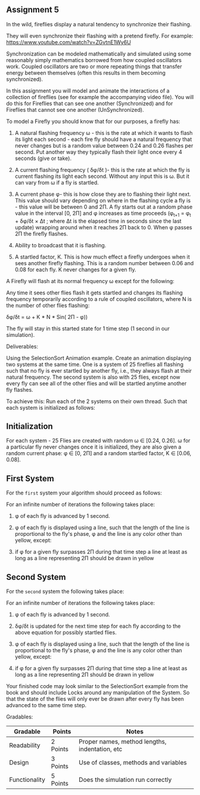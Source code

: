 ## Assignment 5

In the wild, fireflies display a natural tendency to synchronize their flashing.

They will even synchronize their flashing with a pretend firefly. For example: https://www.youtube.com/watch?v=ZGvtnE1Wy6U

Synchronization can be modeled mathematically and simulated using some reasonably simply mathematics borrowed from how coupled oscillators work. Coupled oscillators are two or more repeating things that transfer energy between themselves (often this results in them becoming synchronized).

In this assignment you will model and animate the interactions of a collection of fireflies (see for example the accompanying video file). You will do this for Fireflies that can see one another (Synchronized) and for Fireflies that cannot see one another (UnSynchronized).

To model a Firefly you should know that for our purposes, a firefly has:

1. A natural flashing frequency &omega; - this is the rate at which it wants to flash its light each second - each fire fly should have a natural frequency that never changes but is a random value between 0.24 and 0.26 flashes per second. Put another way they typically flash their light once every 4 seconds (give or take).

2. A current flashing frequency ( &delta;&phi;/&delta;t )- this is the rate at which the fly is current flashing its light each second. Without any input this is &omega;. But it can vary from &omega; if a fly is startled.

2. A current phase &phi;- this is how close they are to flashing their light next. This value should vary depending on where in the flashing cycle a fly is - this value will be between 0 and 2&Pi;. A fly starts out at a random phase value in the interval [0, 2&Pi;] and &phi; increases as time proceeds (&phi;<sub>t+1</sub> = &phi;<sub>t</sub> + &delta;&phi;/&delta;t &times; &Delta;t ; where &Delta;t is the elapsed time in seconds since the last update) wrapping around when it reaches 2&Pi; back to 0. When &phi; passes 2&Pi; the firefly flashes.

3. Ability to broadcast that it is flashing.

4. A startled factor, K. This is how much effect a firefly undergoes when it sees another firefly flashing. This is a random number between 0.06 and 0.08 for each fly. K never changes for a given fly.

A Firefly will flash at its normal frequency &omega; except for the following:

Any time it sees other flies flash it gets startled and changes its flashing frequency temporarily according to a rule of coupled oscillators, where N is the number of other flies flashing:

&delta;&phi;/&delta;t = &omega; + K * N * Sin( 2&Pi; - &phi;))

The fly will stay in this started state for 1 time step (1 second in our simulation).

Deliverables:

Using the SelectionSort Animation example. Create an animation displaying two systems at the same time. One is a system of 25 fireflies all flashing such that no fly is ever startled by another fly, i.e., they always flash at their natural frequency. The second system is also with 25 flies, except now every fly can see all of the other flies and will be startled anytime another fly flashes.

To achieve this: Run each of the 2 systems on their own thread. Such that each system is initialized as follows:

## Initialization

For each system - 25 Flies are created with random &omega; &in; [0.24, 0.26]. &omega; for a particular fly never changes once it is initialized, they are also given a random current phase: &phi; &in; [0, 2&Pi;] and a random startled factor, K &in; [0.06, 0.08].

## First System

For the `first` system your algorithm should proceed as follows:

For an infinite number of iterations the following takes place:

1. &phi; of each fly is advanced by 1 second.

2. &phi; of each fly is displayed using a line, such that the length of the line is proportional to the fly's phase, &phi; and the line is any color other than yellow, except:

3. if &phi; for a given fly surpasses 2&Pi; during that time step a line at least as long as a line representing 2&Pi; should be drawn in yellow

## Second System

For the `second` system the following takes place:

For an infinite number of iterations the following takes place:


1. &phi; of each fly is advanced by 1 second.

2. &delta;&phi;/&delta;t is updated for the next time step for each fly according to the above equation for possibly startled flies.

3. &phi; of each fly is displayed using a line, such that the length of the line is proportional to the fly's phase, &phi; and the line is any color other than yellow, except:

4. if &phi; for a given fly surpasses 2&Pi; during that time step a line at least as long as a line representing 2&Pi; should be drawn in yellow


Your finished code may look similar to the SelectionSort example from the book and should include Locks around any manipulation of the System. So that the state of the flies will only ever be drawn after every fly has been advanced to the same time step.



Gradables:

| Gradable | Points | Notes |
| --- | --- | --- |
| Readability | 2 Points | Proper names, method lengths, indentation, etc|
| Design | 3 Points | Use of classes, methods and variables |
| Functionality | 5 Points | Does the simulation run correctly |
